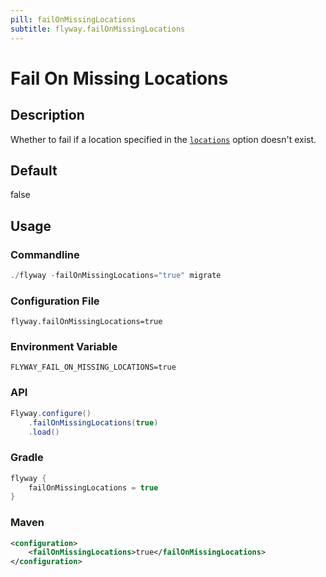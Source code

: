 ```yaml
---
pill: failOnMissingLocations
subtitle: flyway.failOnMissingLocations
---
```


# Fail On Missing Locations

## Description
Whether to fail if a location specified in the [`locations`](Configuration/parameters/locations) option doesn't exist.

## Default
false

## Usage

### Commandline
```powershell
./flyway -failOnMissingLocations="true" migrate
```

### Configuration File
```properties
flyway.failOnMissingLocations=true
```

### Environment Variable
```properties
FLYWAY_FAIL_ON_MISSING_LOCATIONS=true
```

### API
```java
Flyway.configure()
    .failOnMissingLocations(true)
    .load()
```

### Gradle
```groovy
flyway {
    failOnMissingLocations = true
}
```

### Maven
```xml
<configuration>
    <failOnMissingLocations>true</failOnMissingLocations>
</configuration>
```
